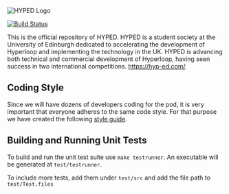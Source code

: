 ![HYPED Logo](https://lh3.googleusercontent.com/vc_gTpaMWBdv0dCl0ufjHWQWuUcF56tLGsDHL3VFVRisD_nD3nZEP99M8YS1TkOP0Xbmei8e1F4HYojjmQxg3HOwExLMKuu6DT8T6T_LzIVztkPm7ljoNxWqptyLusi5IB78e9FpRF_3xekEZNvcKaDUP-ZTRfEbVu70As4FnEST9RDDbVPoXyCQcJQbzee-qCiCPqi2URFzUs_7C-QWtw-nOhMTw2M7A_P8wItXe7ExvctySQsAmRL_9udvqOVc45bqx3lSPyPBc3AKr2yH8vwfwMZTy7cbPoroqkWgNoQJCketb4wU_eR2t4ezRNNX9SHumFsC-MFRjnT_uOYukEFAbmTlOISrtqm1rOUhS72pCZLnWxucvxrkMwMWEVYHWx4FfpaMttH7F9glao82PfaZh5SMzliXrnSzW1YEH6eMZwjI2N4_3qBrQs0ig6epldHvy1OIbjKsBBMPGnb1qPFYsvJFA3BmagtPPmPhdQvFcLTxE8QiKGxSm-GAMTdoewhgyyXNawu1bS35BHFT4aLtBn4N8Uv-OA0__mdtPqs04ZV08953T_XijKxKItLzpQRjkavMqagzCAGPv2xLUH2g-hD6OplvWxMnN8o7T65tJONd-kD2-6f8cw=w2880-h1530)

[![Build Status](https://travis-ci.org/Hyp-ed/hyped-2020.svg?branch=develop)](https://travis-ci.org/Hyp-ed/hyped-2020)

This is the official repository of HYPED. HYPED is a student society at the University of Edinburgh dedicated to accelerating the development of Hyperloop and implementing the technology in the UK. HYPED is advancing both technical and commercial development of Hyperloop, having seen success in two international competitions. https://hyp-ed.com/

## Coding Style

Since we will have dozens of developers coding for the pod, it is very important that everyone adheres to the same code style. For that purpose we have created the following [style guide](https://hyp-ed.github.io/styleguide/).

## Building and Running Unit Tests
To build and run the unit test suite use `make testrunner`. An executable will be generated at `test/testrunner`. 

To include more tests, add them under `test/src` and add the file path to `test/Test.files`

